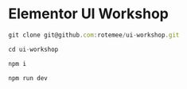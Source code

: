 # Elementor UI Workshop

```js
git clone git@github.com:rotemee/ui-workshop.git
```

```js
cd ui-workshop
```

```js
npm i
```

```js
npm run dev
```
